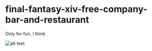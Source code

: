 # final-fantasy-xiv-free-company-bar-and-restaurant
Only for fun, I think


![alt text](https://media.discordapp.net/attachments/707052024369512481/712725205281144962/2020-05-19_21-19-18Neneko_Biscuit.png?width=1120&height=630)
